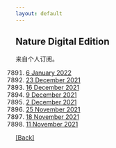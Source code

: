 ```yaml
---
layout: default
---
```


## Nature Digital Edition

来自个人订阅。

7891. [6 January 2022](<https://www.cambeywest.com/openclick/?M=NAT202201071022&t=c&p=NAT&a=00488408&s=EN2201DIG&c=link2-text&e=xnmao@alu.suda.edu.cn&l=https://rdcu.be/cEoea>)
7890. [23 December 2021](<https://www.cambeywest.com/openclick/?M=NAT202112221040&t=c&p=NAT&a=00488408&s=EN2150DIG&c=link2-text&e=xnmao@alu.suda.edu.cn&l=https://rdcu.be/cDGJR>)
7889. [16 December 2021](<https://www.cambeywest.com/openclick/?M=NAT202112170923&t=c&p=NAT&a=00488408&s=EN2150DIG&c=link2-text&e=xnmao@alu.suda.edu.cn&l=https://rdcu.be/cDf97>)
7888. [9 December 2021](<https://www.readcube.com/nde/eyJhbGciOiJFUzI1NiJ9.eyJkb2kiOiIxMC4xMDM4L25kZS8wMDI4MDgzNi8yMDIxLzYwMC83ODg4In0.s5VQ7spRyChFM2O3D48EDfL_GVo5MaXRUjPV_cM0IU9QUU5eXsxhE5sZ6Xq_gQ7kTbtkY7HdCL2DELiOdCK4Mg>)
7887. [2 December 2021](<https://www.readcube.com/nde/eyJhbGciOiJFUzI1NiJ9.eyJkb2kiOiIxMC4xMDM4L25kZS8wMDI4MDgzNi8yMDIxLzYwMC83ODg3In0.gUagGJIn0CPdiYR_CFAUscGv6hCA0jo8tTbDh7XcO8TOuN8StOa4y8zmr2_BVmM0cxe8T316MLlqd-qIpEvXdg>)
7886. [25 November 2021](<https://www.readcube.com/nde/eyJhbGciOiJFUzI1NiJ9.eyJkb2kiOiIxMC4xMDM4L25kZS8wMDI4MDgzNi8yMDIxLzU5OS83ODg2In0.-RNUgiPiNUif4YwbArqhDz4hZpwP24CsCenXXbjBxwE6jCN7DA2DL3DNKYVbEcSWJTHfc6YU9hBTEh_Cerda7A>)
7885. [18 November 2021](<https://www.readcube.com/nde/eyJhbGciOiJFUzI1NiJ9.eyJkb2kiOiIxMC4xMDM4L25kZS8wMDI4MDgzNi8yMDIxLzU5OS83ODg1In0.g8Q9yQTpRxX5i8b0-JfcBxDYfMIDvUckwbjMtJ_5Z9wrTKNG2ogfnqQIRj1WG4-PlZPF8a--P14gjul7ifwPDA>)
7884. [11 November 2021](<https://www.cambeywest.com/openclick/?M=NAT202111121008&t=c&p=NAT&a=00488408&s=EN2145DIG&c=link1-header&e=xnmao@alu.suda.edu.cn&l=https://rdcu.be/cA82V>)

[[Back]](../)
